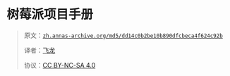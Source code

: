 # 树莓派项目手册

> 原文：[`zh.annas-archive.org/md5/dd14c0b2be10b890dfcbeca4f624c92b`](https://zh.annas-archive.org/md5/dd14c0b2be10b890dfcbeca4f624c92b)
> 
> 译者：[飞龙](https://github.com/wizardforcel)
> 
> 协议：[CC BY-NC-SA 4.0](http://creativecommons.org/licenses/by-nc-sa/4.0/)